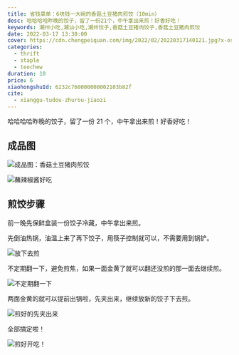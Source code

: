 ```yaml
---
title: 省钱菜单：6块钱一大碗的香菇土豆猪肉煎饺（10min）
desc: 哈哈哈哈昨晚的饺子，留了一份21个，中午拿出来煎！好香好吃！
keywords: 潮州小吃,潮汕小吃,潮州饺子,香菇土豆猪肉饺子,香菇土豆猪肉煎饺
date: 2022-03-17 13:30:00
cover: https://cdn.chengpeiquan.com/img/2022/02/20220317140121.jpg?x-oss-process=image/interlace,1
categories:
  - thrift
  - staple
  - teochew
duration: 10
price: 6
xiaohongshuId: 6232c760000000002103b82f
cite:
  - xianggu-tudou-zhurou-jiaozi
---
```


哈哈哈哈昨晚的饺子，留了一份 21 个，中午拿出来煎！好香好吃！

## 成品图

![成品图：香菇土豆猪肉煎饺](https://cdn.chengpeiquan.com/img/2022/02/20220317140130.jpg?x-oss-process=image/interlace,1)

![蘸辣椒酱好吃](https://cdn.chengpeiquan.com/img/2022/02/20220317140132.jpg?x-oss-process=image/interlace,1)

## 煎饺步骤

前一晚先保鲜盒装一份饺子冷藏，中午拿出来煎。

先倒油热锅，油温上来了再下饺子，用筷子控制就可以，不需要用到锅铲。

![放下去煎](https://cdn.chengpeiquan.com/img/2022/02/20220317140133.jpg?x-oss-process=image/interlace,1)

不定期翻一下，避免煎焦，如果一面金黄了就可以翻还没煎的那一面去继续煎。

![不定期翻一下](https://cdn.chengpeiquan.com/img/2022/02/20220317140134.jpg?x-oss-process=image/interlace,1)

两面金黄的就可以提前出锅啦，先夹出来，继续放新的饺子下去煎。

![煎好的先夹出来](https://cdn.chengpeiquan.com/img/2022/02/20220317140135.jpg?x-oss-process=image/interlace,1)

全部搞定啦！

![煎好开吃！](https://cdn.chengpeiquan.com/img/2022/02/20220317140131.jpg?x-oss-process=image/interlace,1)
